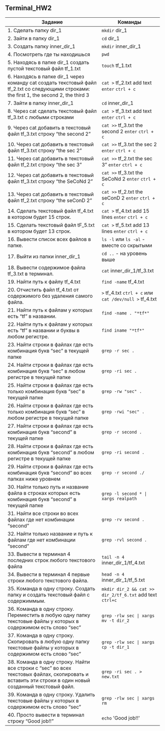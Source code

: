 


## Terminal_HW2

| Задание | Команды |
|---------|---------|
| 1. Сделать папку dir_1| `mkdir` dir_1 |
| 2. Зайти в папку dir_1| `cd` dir_1 |
| 3. Создать папку inner_dir_1 | `mkdir` inner_dir_1 |
| 4. Посмотреть где ты находишься | `pwd` |
| 5. Находясь в папке dir_1 создать пустой текстовый файл tf_1.txt | `touch` tf_1.txt |
| 6. Находясь в папке dir_1 через команду cat создать текстовый файл tf_2.txt со следующими строками: the first 1, the second 2, the third 3 | `cat >`  tf_2.txt add text `enter` `ctrl + c` |
| 7. Зайти в папку inner_dir_1 | `cd` inner_dir_1 |
| 8. Через cat сделать текстовый файл tf_3.txt  c любыми строками | `cat >` tf_3.txt add text `enter` `ctrl + c` |
| 9. Через cat добавить в текстовый файл tf_3.txt строку “the second 2”| `cat >>` tf_3.txt the second 2 `enter` `ctrl + c` |
| 10. Через cat добавить в текстовый файл tf_3.txt строку “the sec 2”| `cat >>` tf_3.txt the sec 2 `enter` `ctrl + c` |
| 11. Через cat добавить в текстовый файл tf_2.txt строку “the sec 3”| `cat >>` tf_2.txt the sec 3” `enter` `ctrl + c` |
| 12. Через cat добавить в текстовый файл tf_3.txt строку “the SeCoNd 2” | `cat >>` tf_3.txt the SeCoNd 2 `enter` `ctrl + c` |
| 13. Через cat добавить в текстовый файл tf_2.txt строку “the seConD 2” | `cat >>` tf_2.txt the seConD 2 `enter` `ctrl + c` |
| 14. Сделать текстовый файл tf_4.txt в котором будет 15 строк.| `cat >` tf_4.txt add 15 lines `enter` `ctrl + c` |
| 15. Сделать текстовый файл tF_5.txt в котором будет 13 строк.| `cat >` tf_5.txt add 13 lines `enter` `ctrl + c` |
| 16. Вывести список всех файлов в папке.| `ls -l` или `ls -al` - вместе со скрытыми |
| 17. Выйти из папки inner_dir_1| `cd ..` - на уровень выше |
| 18. Вывести содержимое файла tf_3.txt в терминал.| `cat` inner_dir_1/tf_3.txt |
| 19. Найти путь к файлу tf_4.txt| `find -name` tf_4.txt |
| 20. Отчистить файл tf_4.txt от содержимого без удаления самого файла.| `>` tf_4.txt `ctrl + c` или `cat /dev/null >` tf_4.txt |
| 21. Найти путь к файлам у которых есть  “tf” в названии.| `find -name . "*tf*"`|
| 22. Найти путь к файлам у которых есть  “tf” в названии и буквы в любом регистре.| `find iname "*tf*"` |
| 23. Найти строки в файлах где есть комбинация букв “sec” в текущей папке| `grep -r sec .`|
| 24. Найти строки в файлах где есть комбинация букв “sec” в любом регистре в текущей папке| `grep -ri sec .`|
| 25. Найти строки в файлах где есть только комбинация букв “sec” в текущей папке| `grep -rw "sec" .` |
| 26. Найти строки в файлах где есть только комбинация букв “sec” в любом регистре в текущей папке| `grep -rwi "sec" . `|
| 27. Найти строки в файлах где есть комбинация букв “second” в текущей папке| `grep -r second . `|
| 28. Найти строки в файлах где есть комбинация букв “second” в любом регистре в текущей папке| `grep -ri second . ` |
| 29. Найти строки в файлах где есть комбинация букв “second” во всех папках ниже уровнем| `grep -r second ./`|
| 30. Найти только путь и название файла в строках которых есть комбинация букв “second” в текущей папке| `grep -l second * \| xargs realpath` |
| 31. Найти все строки во всех файлах где нет комбинации “second”| `grep -rv second . `|
| 32. Найти только название и путь к файлам где нет комбинации “second”| `grep -rvl second . `|
| 33. Вывести в терминал 4 последних строк любого текстового файла| `tail -n 4` inner_dir_1/tf_4.txt |
| 34. Вывести в терминал 4 первые строки любого текстового файла.| `head -n 4` inner_dir_1/tf_5.txt |
| 35. Команда в одну строку. Создать папку и создать текстовый файл с содержиммым.| `mkdir dir_2 && cat >> dir_2/tf_6.txt` add text `ctrl+c` |
| 36. Команда в одну строку. Переместить в любую одну папку текстовые файлы у которых в содержимом есть слово “sec”| `grep -rlw sec \| xargs mv -t dir_2`|
| 37. Команда в одну строку. Скопировать в любую одну папку текстовые файлы у которых в содержимом есть слово “sec”| `grep -rlw sec \| xargs cp -t dir_1`|
| 38. Команда в одну строку. Найти все строки c “sec” во всех текстовых файлах, скопировать и вставить эти строки в один новый созданный текстовый файл.|`grep -ri sec . > new.txt`|
| 39. Команда в одну строку. Удалить текстовые файлы у которых в содержимом есть слово “sec”| `grep -rlw sec \| xargs rm` |
| 40. Просто вывести в терминал строку “Good job!!” | `echo` 'Good job!!' |
